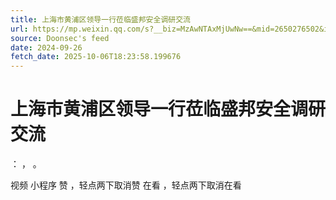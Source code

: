 ```yaml
---
title: 上海市黄浦区领导一行莅临盛邦安全调研交流
url: https://mp.weixin.qq.com/s?__biz=MzAwNTAxMjUwNw==&mid=2650276502&idx=1&sn=751d23b27fe67c8f188f5388a89362d6
source: Doonsec's feed
date: 2024-09-26
fetch_date: 2025-10-06T18:23:58.199676
---
```


# 上海市黄浦区领导一行莅临盛邦安全调研交流

：
，
。

视频
小程序
赞
，轻点两下取消赞
在看
，轻点两下取消在看